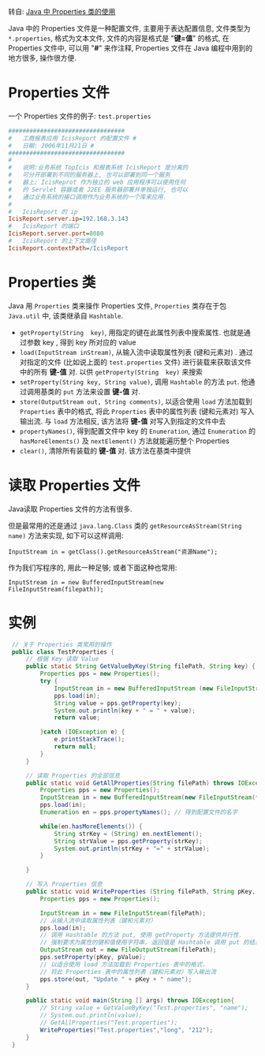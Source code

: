 转自: [Java 中 Properties 类的使用](http://www.2cto.com/px/201006/47834.html)

Java 中的 Properties 文件是一种配置文件, 主要用于表达配置信息, 文件类型为 `*.properties`, 格式为文本文件, 文件的内容是格式是 "**键=值**" 的格式, 在 Properties 文件中, 可以用 "**#**" 来作注释, Properties 文件在 Java 编程中用到的地方很多, 操作很方便.

# Properties 文件
一个 Properties 文件的例子: `test.properties`

```ini
#################################
#   工商报表应用 IcisReport 的配置文件 #
#   日期: 2006年11月21日 #
#################################
#
#   说明:业务系统 TopIcis 和报表系统 IcisReport 是分离的
#   可分开部署到不同的服务器上, 也可以部署到同一个服务
#   器上; IcisReprot 作为独立的 web 应用程序可以使用任何
#   的 Servlet 容器或者 J2EE 服务器部署并单独运行, 也可以
#   通过业务系统的接口调用作为业务系统的一个库来应用.
#
#   IcisReport 的 ip
IcisReport.server.ip=192.168.3.143
#   IcisReport 的端口
IcisReport.server.port=8080
#   IcisReport 的上下文路径
IcisReport.contextPath=/IcisReport
```

# Properties 类
Java 用 `Properties` 类来操作 Properties 文件, `Properties` 类存在于包 `Java.util` 中, 该类继承自 `Hashtable`.

- `getProperty(String  key)`, 用指定的键在此属性列表中搜索属性. 也就是通过参数 key , 得到 key 所对应的 value
- `load(InputStream inStream)`, 从输入流中读取属性列表 (键和元素对) . 通过对指定的文件 (比如说上面的 `test.properties` 文件) 进行装载来获取该文件中的所有 **键\-值** 对. 以供 `getProperty(String  key)` 来搜索
- `setProperty(String key, String value)`, 调用 `Hashtable` 的方法 `put`. 他通过调用基类的 `put` 方法来设置 **键\-值** 对.
- `store(OutputStream out, String comments)`, 以适合使用 `load` 方法加载到 `Properties` 表中的格式, 将此 `Properties` 表中的属性列表 (键和元素对) 写入输出流. 与 `load` 方法相反, 该方法将 **键\-值** 对写入到指定的文件中去
- `propertyNames()`, 得到配置文件中 key 的 `Enumeration`, 通过 `Enumeration` 的 `hasMoreElements()` 及 `nextElement()` 方法就能遍历整个 Properties
- `clear()`, 清除所有装载的 **键\-值** 对. 该方法在基类中提供

# 读取 Properties 文件
Java读取 Properties 文件的方法有很多.

但是最常用的还是通过 `java.lang.Class` 类的 `getResourceAsStream(String name)` 方法来实现, 如下可以这样调用:

`InputStream in = getClass().getResourceAsStream("资源Name");`

作为我们写程序的, 用此一种足够; 或者下面这种也常用:

`InputStream in = new BufferedInputStream(new FileInputStream(filepath));`

# 实例
```java
 // 关于 Properties 类常用的操作
 public class TestProperties {
     // 根据 Key 读取 Value
     public static String GetValueByKey(String filePath, String key) {
         Properties pps = new Properties();
         try {
             InputStream in = new BufferedInputStream (new FileInputStream(filePath));
             pps.load(in);
             String value = pps.getProperty(key);
             System.out.println(key + " = " + value);
             return value;

         }catch (IOException e) {
             e.printStackTrace();
             return null;
         }
     }

     // 读取 Properties 的全部信息
     public static void GetAllProperties(String filePath) throws IOException {
         Properties pps = new Properties();
         InputStream in = new BufferedInputStream(new FileInputStream(filePath));
         pps.load(in);
         Enumeration en = pps.propertyNames(); // 得到配置文件的名字

         while(en.hasMoreElements()) {
             String strKey = (String) en.nextElement();
             String strValue = pps.getProperty(strKey);
             System.out.println(strKey + "=" + strValue);
         }

     }

     // 写入 Properties 信息
     public static void WriteProperties (String filePath, String pKey, String pValue) throws IOException {
         Properties pps = new Properties();

         InputStream in = new FileInputStream(filePath);
         // 从输入流中读取属性列表（键和元素对）
         pps.load(in);
         // 调用 Hashtable 的方法 put, 使用 getProperty 方法提供并行性.
         // 强制要求为属性的键和值使用字符串. 返回值是 Hashtable 调用 put 的结果.
         OutputStream out = new FileOutputStream(filePath);
         pps.setProperty(pKey, pValue);
         // 以适合使用 load 方法加载到 Properties 表中的格式，
         // 将此 Properties 表中的属性列表（键和元素对）写入输出流
         pps.store(out, "Update " + pKey + " name");
     }

     public static void main(String [] args) throws IOException{
         // String value = GetValueByKey("Test.properties", "name");
         // System.out.println(value);
         // GetAllProperties("Test.properties");
         WriteProperties("Test.properties","long", "212");
     }
 }
```

